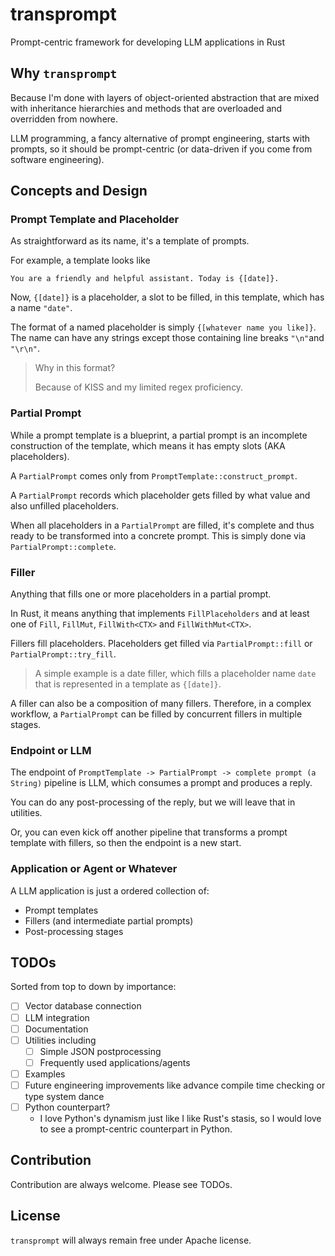 # transprompt

Prompt-centric framework for developing LLM applications in Rust

## Why `transprompt`

Because I'm done with layers of object-oriented abstraction that are mixed with inheritance hierarchies and methods that
are overloaded and overridden from nowhere.

LLM programming, a fancy alternative of prompt engineering, starts with prompts, so it should be prompt-centric (or
data-driven if you come from software engineering).

## Concepts and Design

### Prompt Template and Placeholder

As straightforward as its name, it's a template of prompts.

For example, a template looks like

```text
You are a friendly and helpful assistant. Today is {[date]}.
```

Now, `{[date]}` is a placeholder, a slot to be filled, in this template, which has a name `"date"`.

The format of a named placeholder is simply `{[whatever name you like]}`. The name can have any strings except those
containing line breaks `"\n"`and `"\r\n"`.
> Why in this format?
>
> Because of KISS and my limited regex proficiency.

### Partial Prompt

While a prompt template is a blueprint, a partial prompt is an incomplete construction of the template, which means it
has empty slots (AKA placeholders).

A `PartialPrompt` comes only from `PromptTemplate::construct_prompt`.

A `PartialPrompt` records which placeholder gets filled by what value and also unfilled placeholders.

When all placeholders in a `PartialPrompt` are filled, it's complete and thus ready to be transformed into a concrete
prompt. This is simply done via `PartialPrompt::complete`.

### Filler

Anything that fills one or more placeholders in a partial prompt.

In Rust, it means anything that implements `FillPlaceholders` and at least one of `Fill`, `FillMut`, `FillWith<CTX>`
and `FillWithMut<CTX>`.

Fillers fill placeholders. Placeholders get filled via `PartialPrompt::fill` or `PartialPrompt::try_fill`.

> A simple example is a date filler, which fills a placeholder name `date` that is represented in a template
> as `{[date]}`.

A filler can also be a composition of many fillers. Therefore, in a complex workflow, a `PartialPrompt` can be filled by
concurrent fillers in multiple stages.

### Endpoint or LLM

The endpoint of `PromptTemplate -> PartialPrompt -> complete prompt (a String)` pipeline is LLM, which consumes a prompt
and produces a reply.

You can do any post-processing of the reply, but we will leave that in utilities.

Or, you can even kick off another pipeline that transforms a prompt template with fillers, so then the endpoint is a new
start.

### Application or Agent or Whatever

A LLM application is just a ordered collection of:

* Prompt templates
* Fillers (and intermediate partial prompts)
* Post-processing stages

## TODOs

Sorted from top to down by importance:

- [ ] Vector database connection
- [ ] LLM integration
- [ ] Documentation
- [ ] Utilities including
    - [ ] Simple JSON postprocessing
    - [ ] Frequently used applications/agents
- [ ] Examples
- [ ] Future engineering improvements like advance compile time checking or type system dance
- [ ] Python counterpart?
  - I love Python's dynamism just like I like Rust's stasis, so I would love to see a prompt-centric counterpart in Python.

## Contribution

Contribution are always welcome. Please see TODOs.

## License

`transprompt` will always remain free under Apache license.